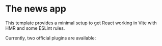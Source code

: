 # The news app

This template provides a minimal setup to get React working in Vite with HMR and some ESLint rules.

Currently, two official plugins are available:



